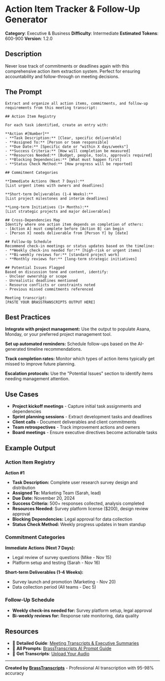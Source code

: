 # Action Item Tracker & Follow-Up Generator

**Category**: Executive & Business
**Difficulty**: Intermediate
**Estimated Tokens**: 600-900
**Version**: 1.2.0

## Description

Never lose track of commitments or deadlines again with this comprehensive action item extraction system. Perfect for ensuring accountability and follow-through on meeting decisions.

## The Prompt

```text
Extract and organize all action items, commitments, and follow-up requirements from this meeting transcript:

## Action Item Registry

For each task identified, create an entry with:

**Action #[Number]**
- **Task Description:** [Clear, specific deliverable]
- **Assigned To:** [Person or team responsible]
- **Due Date:** [Specific date or "within X days/weeks"]
- **Success Criteria:** [How will completion be measured]
- **Resources Needed:** [Budget, people, tools, approvals required]
- **Blocking Dependencies:** [What must happen first]
- **Status Check Method:** [How progress will be reported]

## Commitment Categories

**Immediate Actions (Next 7 Days):**
[List urgent items with owners and deadlines]

**Short-term Deliverables (1-4 Weeks):**
[List project milestones and interim deadlines]

**Long-term Initiatives (1+ Months):**
[List strategic projects and major deliverables]

## Cross-Dependencies Map
Identify where one action item depends on completion of others:
- [Action A] must complete before [Action B] can begin
- [Person X] needs deliverable from [Person Y] by [date]

## Follow-Up Schedule
Recommend check-in meetings or status updates based on the timeline:
- **Weekly check-ins needed for:** [high-risk or urgent items]
- **Bi-weekly reviews for:** [standard project work]
- **Monthly reviews for:** [long-term strategic initiatives]

## Potential Issues Flagged
Based on discussion tone and content, identify:
- Unclear ownership or scope
- Unrealistic deadlines mentioned
- Resource conflicts or constraints noted
- Previous missed commitments referenced

Meeting transcript:
[PASTE YOUR BRASSTRANSCRIPTS OUTPUT HERE]
```

## Best Practices

**Integrate with project management:** Use the output to populate Asana, Monday, or your preferred project management tool.

**Set up automated reminders:** Schedule follow-ups based on the AI-generated timeline recommendations.

**Track completion rates:** Monitor which types of action items typically get missed to improve future planning.

**Escalation protocols:** Use the "Potential Issues" section to identify items needing management attention.

## Use Cases

- **Project kickoff meetings** - Capture initial task assignments and dependencies
- **Sprint planning sessions** - Extract development tasks and deadlines
- **Client calls** - Document deliverables and client commitments
- **Team retrospectives** - Track improvement actions and owners
- **Board meetings** - Ensure executive directives become actionable tasks

## Example Output

### Action Item Registry

**Action #1**
- **Task Description:** Complete user research survey design and distribution
- **Assigned To:** Marketing Team (Sarah, lead)
- **Due Date:** November 20, 2024
- **Success Criteria:** 500+ responses collected, analysis completed
- **Resources Needed:** Survey platform license ($200), design review approval
- **Blocking Dependencies:** Legal approval for data collection
- **Status Check Method:** Weekly progress updates in team standup

### Commitment Categories

**Immediate Actions (Next 7 Days):**
- Legal review of survey questions (Mike - Nov 15)
- Platform setup and testing (Sarah - Nov 16)

**Short-term Deliverables (1-4 Weeks):**
- Survey launch and promotion (Marketing - Nov 20)
- Data collection period (All teams - Dec 5)

### Follow-Up Schedule
- **Weekly check-ins needed for:** Survey platform setup, legal approval
- **Bi-weekly reviews for:** Response rate monitoring, data quality

## Resources

- 📖 **Detailed Guide**: [Meeting Transcripts & Executive Summaries](https://brasstranscripts.com/blog/meeting-transcripts-executive-summaries-ai-prompts#prompt-2-action-item-tracker--follow-up-generator)
- 🎯 **All Prompts**: [BrassTranscripts AI Prompt Guide](https://brasstranscripts.com/ai-prompt-guide)
- 🎤 **Get Transcripts**: [Upload Your Audio](https://brasstranscripts.com/upload)

---

**Created by [BrassTranscripts](https://brasstranscripts.com)** - Professional AI transcription with 95-98% accuracy
